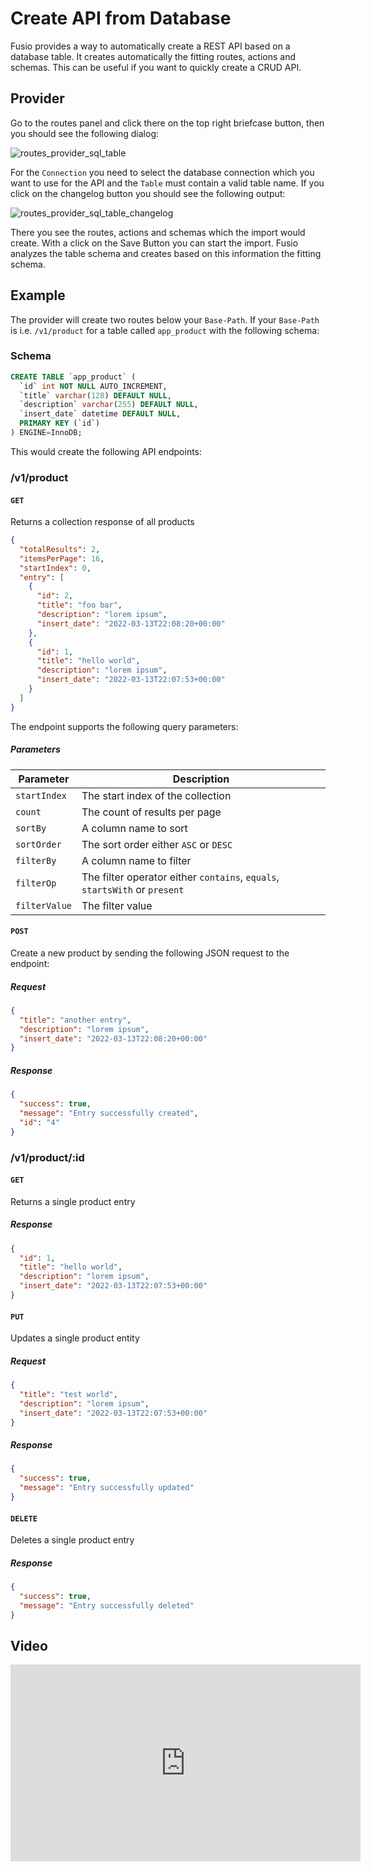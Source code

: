 
# Create API from Database

Fusio provides a way to automatically create a REST API based on a database table. It creates automatically the fitting
routes, actions and schemas. This can be useful if you want to quickly create a CRUD API.

## Provider

Go to the routes panel and click there on the top right briefcase button, then you should see the following dialog:

![routes_provider_sql_table](/img/use_cases/routes_provider_sql_table.png)

For the `Connection` you need to select the database connection which you want to use for the API and the `Table` must
contain a valid table name. If you click on the changelog button you should see the following output:

![routes_provider_sql_table_changelog](/img/use_cases/routes_provider_sql_table_changelog.png)

There you see the routes, actions and schemas which the import would create. With a click on the Save Button you can
start the import. Fusio analyzes the table schema and creates based on this information the fitting schema.

## Example

The provider will create two routes below your `Base-Path`. If your `Base-Path` is i.e. `/v1/product` for a table called
`app_product` with the following schema:

### Schema

```sql
CREATE TABLE `app_product` (
  `id` int NOT NULL AUTO_INCREMENT,
  `title` varchar(128) DEFAULT NULL,
  `description` varchar(255) DEFAULT NULL,
  `insert_date` datetime DEFAULT NULL,
  PRIMARY KEY (`id`)
) ENGINE=InnoDB;
```

This would create the following API endpoints:

### /v1/product

#### `GET`

Returns a collection response of all products

```json
{
  "totalResults": 2,
  "itemsPerPage": 16,
  "startIndex": 0,
  "entry": [
    {
      "id": 2,
      "title": "foo bar",
      "description": "lorem ipsum",
      "insert_date": "2022-03-13T22:08:20+00:00"
    },
    {
      "id": 1,
      "title": "hello world",
      "description": "lorem ipsum",
      "insert_date": "2022-03-13T22:07:53+00:00"
    }
  ]
}
```

The endpoint supports the following query parameters:

##### Parameters

| Parameter     | Description                                                                |
|---------------|----------------------------------------------------------------------------|
| `startIndex`  | The start index of the collection                                          |
| `count`       | The count of results per page                                              |
| `sortBy`      | A column name to sort                                                      |
| `sortOrder`   | The sort order either `ASC` or `DESC`                                      |
| `filterBy`    | A column name to filter                                                    |
| `filterOp`    | The filter operator either `contains`, `equals`, `startsWith` or `present` |
| `filterValue` | The filter value                                                           |

#### `POST`

Create a new product by sending the following JSON request to the endpoint:

##### Request

```json
{
  "title": "another entry",
  "description": "lorem ipsum",
  "insert_date": "2022-03-13T22:08:20+00:00"
}
```

##### Response

```json
{
  "success": true,
  "message": "Entry successfully created",
  "id": "4"
}
```

### /v1/product/:id

#### `GET`

Returns a single product entry

##### Response

```json
{
  "id": 1,
  "title": "hello world",
  "description": "lorem ipsum",
  "insert_date": "2022-03-13T22:07:53+00:00"
}
```

#### `PUT`

Updates a single product entity

##### Request

```json
{
  "title": "test world",
  "description": "lorem ipsum",
  "insert_date": "2022-03-13T22:07:53+00:00"
}
```

##### Response

```json
{
  "success": true,
  "message": "Entry successfully updated"
}
```

#### `DELETE`

Deletes a single product entry

##### Response

```json
{
  "success": true,
  "message": "Entry successfully deleted"
}
```

## Video

<iframe width="560" height="315" src="https://www.youtube.com/embed/3jHr_W9yjzM" title="YouTube video player" frameborder="0" allow="accelerometer; autoplay; clipboard-write; encrypted-media; gyroscope; picture-in-picture" allowfullscreen></iframe>
